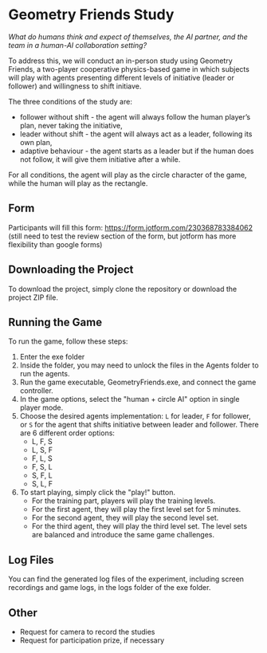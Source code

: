 # Geometry Friends Study

<i>What do humans think and expect of themselves, the AI partner, and the team in a human-AI collaboration setting?</i>

To address this, we will conduct an in-person study using Geometry Friends, a two-player cooperative physics-based game in which subjects will play with agents presenting different levels of initiative (leader or follower) and willingness to shift initiave.

The three conditions of the study are:
- follower without shift - the agent will always follow the human player’s plan, never taking the initiative,
- leader without shift - the agent will always act as a leader, following its own plan,
- adaptive behaviour - the agent starts as a leader but if the human does not follow, it will give them initiative after a while.

For all conditions, the agent will play as the circle character of the game, while the human will play as the rectangle.

## Form
Participants will fill this form: https://form.jotform.com/230368783384062 (still need to test the review section of the form, but jotform has more flexibility than google forms)

## Downloading the Project
To download the project, simply clone the repository or download the project ZIP file.

## Running the Game
To run the game, follow these steps:
1. Enter the exe folder
2. Inside the folder, you may need to unlock the files in the Agents folder to run the agents.
3. Run the game executable, GeometryFriends.exe, and connect the game controller.
4. In the game options, select the "human + circle AI" option in single player mode.
5. Choose the desired agents implementation: `L` for leader, `F` for follower, or `S` for the agent that shifts initiative between leader and follower. There are 6 different order options: 
   * L, F, S
   * L, S, F
   * F, L, S
   * F, S, L
   * S, F, L
   * S, L, F
6. To start playing, simply click the "play!" button.
   * For the training part, players will play the training levels. 
   * For the first agent, they will play the first level set for 5 minutes.
   * For the second agent, they will play the second level set.
   * For the third agent, they will play the third level set. The level sets are balanced and introduce the same game challenges.

## Log Files
You can find the generated log files of the experiment, including screen recordings and game logs, in the logs folder of the exe folder.

## Other
- Request for camera to record the studies
- Request for participation prize, if necessary
